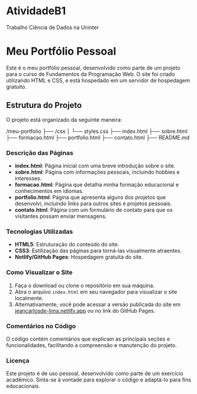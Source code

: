 # AtividadeB1
Trabalho Ciência de Dados na Uninter

# Meu Portfólio Pessoal

Este é o meu portfólio pessoal, desenvolvido como parte de um projeto para o curso de Fundamentos da Programação Web. O site foi criado utilizando HTML e CSS, e está hospedado em um servidor de hospedagem gratuito.

## Estrutura do Projeto

O projeto está organizado da seguinte maneira:

/meu-portfolio
├── /css
│ └── styles.css
├── index.html
├── sobre.html
├── formacao.html
├── portfolio.html
├── contato.html
├── README.md


### Descrição das Páginas

- **index.html**: Página inicial com uma breve introdução sobre o site.
- **sobre.html**: Página com informações pessoais, incluindo hobbies e interesses.
- **formacao.html**: Página que detalha minha formação educacional e conhecimentos em idiomas.
- **portfolio.html**: Página que apresenta alguns dos projetos que desenvolvi, incluindo links para outros sites e projetos pessoais.
- **contato.html**: Página com um formulário de contato para que os visitantes possam enviar mensagens.

### Tecnologias Utilizadas

- **HTML5**: Estruturação do conteúdo do site.
- **CSS3**: Estilização das páginas para torná-las visualmente atraentes.
- **Netlify/GitHub Pages**: Hospedagem gratuita do site.

### Como Visualizar o Site

1. Faça o download ou clone o repositório em sua máquina.
2. Abra o arquivo `index.html` em seu navegador para visualizar o site localmente.
3. Alternativamente, você pode acessar a versão publicada do site em [jeancarlosde-lima.netlify.app](https://app.netlify.com/teams/jeancarlosde-lima/sites) ou no link do GitHub Pages.

### Comentários no Código

O código contém comentários que explicam as principais seções e funcionalidades, facilitando a compreensão e manutenção do projeto.

### Licença

Este projeto é de uso pessoal, desenvolvido como parte de um exercício acadêmico. Sinta-se à vontade para explorar o código e adaptá-lo para fins educacionais.

